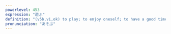 ```yaml
---
powerlevel: 453
expression: "遊ぶ"
definition: "(v5b,vi,ok) to play; to enjoy oneself; to have a good time; to mess about (with alcohol, gambling, philandery, etc.); to be idle; to do nothing; to be unused; to go to (for pleasure or for study); (P)"
pronunciation: "あそぶ"
---
```

